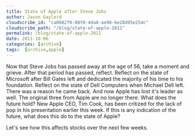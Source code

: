 ```yaml
---
title: State of Apple after Steve Jobs
author: Jason Gaylord
cloudscribe_id: "ca0082f0-08f0-4da8-ae90-6e28d95e254c"
cloudscribe_path: "/blog/state-of-apple-2011"
permalink: /blog/state-of-apple-2011
date: 2011-10-06
categories: [archive]
tags:  [archive,apple]
---
```


Now that Steve Jobs has passed away at the age of 56, take a moment and grieve. After that period has passed, reflect. Reflect on the state of Microsoft after Bill Gates left and dedicated the majority of his time to his foundation. Reflect on the state of Dell Computers when Michael Dell left. There was a reason he came back. And now Apple has lost it's leader as well. The original three from Apple are no longer there. What does the future hold? New Apple CEO, Tim Cook, has been critized for the lack of pop in his presentation earlier this week. If this is any indication of the future, what does this do to the state of Apple?

Let's see how this affects stocks over the next few weeks.